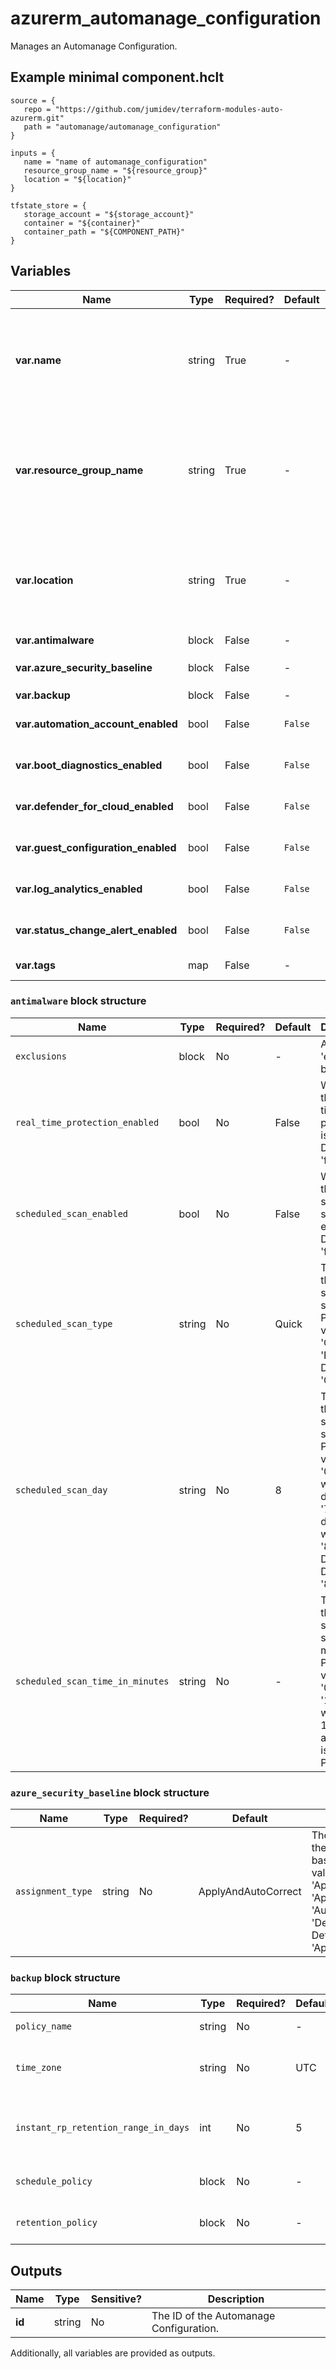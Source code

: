 # azurerm_automanage_configuration

Manages an Automanage Configuration.

## Example minimal component.hclt

```hcl
source = {
   repo = "https://github.com/jumidev/terraform-modules-auto-azurerm.git" 
   path = "automanage/automanage_configuration" 
}

inputs = {
   name = "name of automanage_configuration" 
   resource_group_name = "${resource_group}" 
   location = "${location}" 
}

tfstate_store = {
   storage_account = "${storage_account}" 
   container = "${container}" 
   container_path = "${COMPONENT_PATH}" 
}

```

## Variables

| Name | Type | Required? |  Default  |  Description |
| ---- | ---- | --------- |  ----------- | ----------- |
| **var.name** | string | True | -  |  The name which should be used for this Automanage Configuration. Changing this forces a new Automanage Configuration to be created. | 
| **var.resource_group_name** | string | True | -  |  The name of the Resource Group where the Automanage Configuration should exist. Changing this forces a new Automanage Configuration to be created. | 
| **var.location** | string | True | -  |  The Azure Region where the Automanage Configuration should exist. Changing this forces a new Automanage Configuration to be created. | 
| **var.antimalware** | block | False | -  |  A `antimalware` block. | 
| **var.azure_security_baseline** | block | False | -  |  A `azure_security_baseline` block. | 
| **var.backup** | block | False | -  |  A `backup` block. | 
| **var.automation_account_enabled** | bool | False | `False`  |  Whether the automation account is enabled. Defaults to `false`. | 
| **var.boot_diagnostics_enabled** | bool | False | `False`  |  Whether the boot diagnostics are enabled. Defaults to `false`. | 
| **var.defender_for_cloud_enabled** | bool | False | `False`  |  Whether the defender for cloud is enabled. Defaults to `false`. | 
| **var.guest_configuration_enabled** | bool | False | `False`  |  Whether the guest configuration is enabled. Defaults to `false`. | 
| **var.log_analytics_enabled** | bool | False | `False`  |  Whether log analytics are enabled. Defaults to `false`. | 
| **var.status_change_alert_enabled** | bool | False | `False`  |  Whether the status change alert is enabled. Defaults to `false`. | 
| **var.tags** | map | False | -  |  A mapping of tags to assign to the resource. | 

### `antimalware` block structure

| Name | Type | Required? | Default | Description |
| ---- | ---- | --------- | ------- | ----------- |
| `exclusions` | block | No | - | A 'exclusions' block. |
| `real_time_protection_enabled` | bool | No | False | Whether the real time protection is enabled. Defaults to 'false'. |
| `scheduled_scan_enabled` | bool | No | False | Whether the scheduled scan is enabled. Defaults to 'false'. |
| `scheduled_scan_type` | string | No | Quick | The type of the scheduled scan. Possible values are 'Quick' and 'Full'. Defaults to 'Quick'. |
| `scheduled_scan_day` | string | No | 8 | The day of the scheduled scan. Possible values are '0' to '8' where '0' is daily, '1' to '7' are the days of the week and '8' is Disabled. Defaults to '8'. |
| `scheduled_scan_time_in_minutes` | string | No | - | The time of the scheduled scan in minutes. Possible values are '0' to '1439' where '0' is 12:00 AM and '1439' is 11:59 PM. |

### `azure_security_baseline` block structure

| Name | Type | Required? | Default | Description |
| ---- | ---- | --------- | ------- | ----------- |
| `assignment_type` | string | No | ApplyAndAutoCorrect | The assignment type of the azure security baseline. Possible values are 'ApplyAndAutoCorrect', 'ApplyAndMonitor', 'Audit' and 'DeployAndAutoCorrect'. Defaults to 'ApplyAndAutoCorrect'. |

### `backup` block structure

| Name | Type | Required? | Default | Description |
| ---- | ---- | --------- | ------- | ----------- |
| `policy_name` | string | No | - | The name of the backup policy. |
| `time_zone` | string | No | UTC | The timezone of the backup policy. Defaults to 'UTC'. |
| `instant_rp_retention_range_in_days` | int | No | 5 | The retention range in days of the backup policy. Defaults to '5'. |
| `schedule_policy` | block | No | - | A 'schedule_policy' block. |
| `retention_policy` | block | No | - | A 'retention_policy' block. |



## Outputs

| Name | Type | Sensitive? | Description |
| ---- | ---- | --------- | --------- |
| **id** | string | No  | The ID of the Automanage Configuration. | 

Additionally, all variables are provided as outputs.

